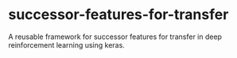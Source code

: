 # successor-features-for-transfer
A reusable framework for successor features for transfer in deep reinforcement learning using keras.
